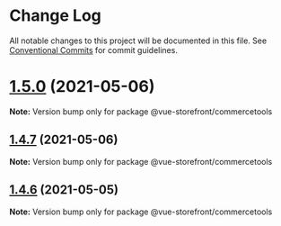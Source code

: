 # Change Log

All notable changes to this project will be documented in this file.
See [Conventional Commits](https://conventionalcommits.org) for commit guidelines.

# [1.5.0](https://github.com/vuestorefront/commercetools/compare/v1.4.7...v1.5.0) (2021-05-06)

**Note:** Version bump only for package @vue-storefront/commercetools





## [1.4.7](https://github.com/vuestorefront/commercetools/compare/v1.4.6...v1.4.7) (2021-05-06)

**Note:** Version bump only for package @vue-storefront/commercetools





## [1.4.6](https://github.com/vuestorefront/commercetools/compare/v1.4.5...v1.4.6) (2021-05-05)

**Note:** Version bump only for package @vue-storefront/commercetools

